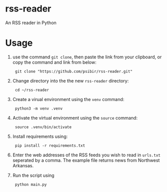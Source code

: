 # rss-reader
An RSS reader in Python
# Usage
1. use the command `git clone`, then paste the link from your clipboard, or copy the command and link from below:


        git clone "https://github.com/psibir/rss-reader.git"
        
        
2. Change directory into the the new `rss-reader` directory:


        cd ~/rss-reader


3. Create a virual environment using the `venv` command:
        
        
        python3 -m venv .venv
        
        
4. Activate the virtual environment using the `source` command:


        source .venv/bin/activate


5. Install requirements using:


        pip install -r requirements.txt


6. Enter the web addresses of the RSS feeds you wish to read in `urls.txt` seperated by a comma. The example file returns news from Northwest Arkansas.

7. Run the script using 


        python main.py


